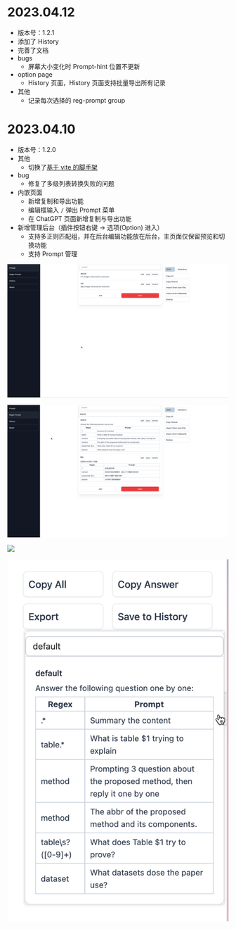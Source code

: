 # 2023.04.12

- 版本号：1.2.1
- 添加了 History
- 完善了文档
- bugs
  - 屏幕大小变化时 Prompt-hint 位置不更新
- option page
  - History 页面，History 页面支持批量导出所有记录
- 其他
  - 记录每次选择的 reg-prompt group

# 2023.04.10

- 版本号：1.2.0
- 其他
  - 切换了[基于 vite 的脚手架](https://github.com/Jonghakseo/chrome-extension-boilerplate-react-vite)
- bug
  - 修复了多级列表转换失败的问题
- 内嵌页面
  - 新增复制和导出功能
  - 编辑框输入 `/` 弹出 Prompt 菜单
  - 在 ChatGPT 页面新增复制与导出功能
- 新增管理后台（插件按钮右键 -> 选项(Option) 进入）
  - 支持多正则匹配组，并在后台编辑功能放在后台，主页面仅保留预览和切换功能
  - 支持 Prompt 管理

![](./images/options-preview-1.png)

![](./images/options-preview-2.png)

![](./images/type-ptompt.png)

![](./images/sidebar-preview.png)
